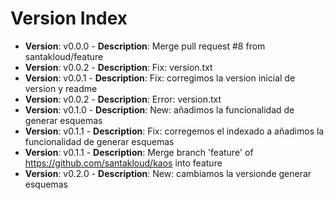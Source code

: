 # Version Index
- **Version**: v0.0.0 - **Description**: Merge pull request #8 from santakloud/feature
- **Version**: v0.0.2 - **Description**: Fix: version.txt
- **Version**: v0.0.1 - **Description**: Fix: corregimos la version inicial de version y readme
- **Version**: v0.0.2 - **Description**: Error: version.txt
- **Version**: v0.1.0 - **Description**: New: añadimos la funcionalidad de generar esquemas
- **Version**: v0.1.1 - **Description**: Fix: corregemos el indexado a añadimos la funcionalidad de generar esquemas
- **Version**: v0.1.1 - **Description**: Merge branch 'feature' of https://github.com/santakloud/kaos into feature
- **Version**: v0.2.0 - **Description**: New: cambiamos la versionde generar esquemas
